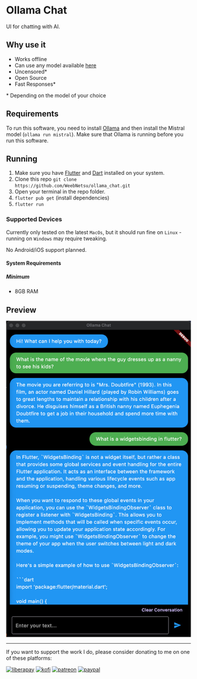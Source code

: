 # Ollama Chat

UI for chatting with AI.

## Why use it

- Works offline
- Can use any model available [here](https://ollama.com/library)
- Uncensored\*
- Open Source
- Fast Responses\*

\* Depending on the model of your choice

## Requirements

To run this software, you need to install [Ollama](https://github.com/ollama/ollama) and then install the Mistral model (`ollama run mistral`). Make sure that Ollama is running before you run this software.

## Running

1. Make sure you have [Flutter](https://) and [Dart](https://) installed on your system.
1. Clone this repo `git clone https://github.com/WeebNetsu/ollama_chat.git`
1. Open your terminal in the repo folder.
1. `flutter pub get` (install dependencies)
1. `flutter run`

### Supported Devices

Currently only tested on the latest `MacOs`, but it should run fine on `Linux` - running on `Windows` may require tweaking.

No Android/iOS support planned.

#### System Requirements

##### Minimum

- 8GB RAM

## Preview

![Chat with AI](assets/readme/preview.jpg)

---

If you want to support the work I do, please consider donating to me on one of these platforms:

[<img alt="liberapay" src="https://img.shields.io/badge/-LiberaPay-EBC018?style=flat-square&logo=liberapay&logoColor=white" />](https://liberapay.com/stevesteacher/)
[<img alt="kofi" src="https://img.shields.io/badge/-Kofi-7648BB?style=flat-square&logo=ko-fi&logoColor=white" />](https://ko-fi.com/stevesteacher)
[<img alt="patreon" src="https://img.shields.io/badge/-Patreon-F43F4B?style=flat-square&logo=patreon&logoColor=white" />](https://www.patreon.com/Stevesteacher)
[<img alt="paypal" src="https://img.shields.io/badge/-PayPal-0c1a55?style=flat-square&logo=paypal&logoColor=white" />](https://www.paypal.com/donate/?hosted_button_id=P9V2M4Q6WYHR8)
